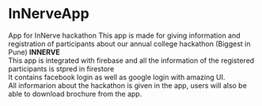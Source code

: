 # InNerveApp
App for InNerve hackathon
This app is made for giving information and registration of participants about our annual college hackathon (Biggest in Pune) <b>INNERVE </b> <br />
This app is integrated with firebase and all the information of the registered participants is stpred in firestore <br />
It contains facebook login as well as google login with amazing UI. <br />
All informarion about the hackathon is given in the app, users will also be able to download brochure from the app. <br />
